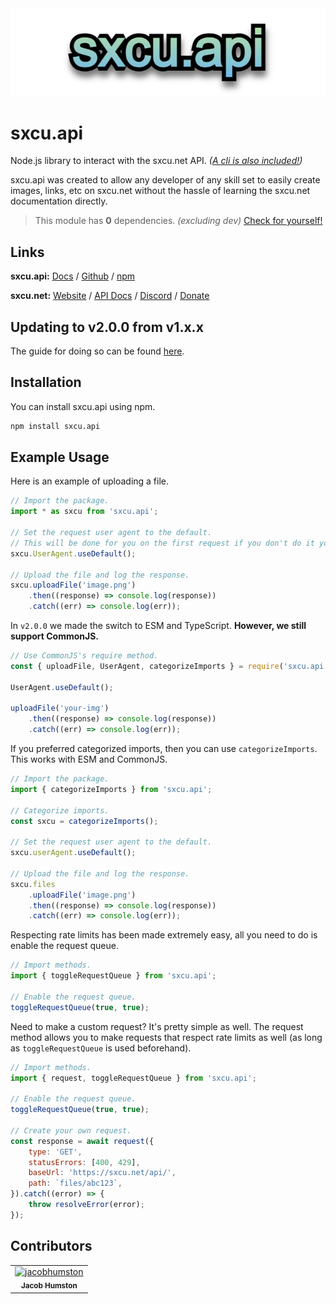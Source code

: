 <img src="https://raw.githubusercontent.com/jacobhumston/sxcu.api/banner/new-banner.png" alt="sxcu.api">

# sxcu.api

Node.js library to interact with the sxcu.net API. _([A cli is also included!](https://github.com/jacobhumston/sxcu.api/blob/main/src/cli/README.md))_

sxcu.api was created to allow any developer of any skill set to easily create images, links, etc on sxcu.net without the hassle of learning the sxcu.net documentation directly.

> This module has **0** dependencies. _(excluding dev)_ [Check for yourself!](https://github.com/jacobhumston/sxcu.api/blob/main/package.json)

## Links

**sxcu.api:** [Docs](https://sxcu.api.lovelyjacob.com) / [Github](https://github.com/Lovely-Experiences/sxcu.api) / [npm](https://www.npmjs.com/package/sxcu.api)

**sxcu.net:** [Website](https://sxcu.net/) / [API Docs](https://sxcu.net/api/docs/) / [Discord](https://discord.gg/ZBcYQwMWTG) / [Donate](https://paypal.me/MisterFix)

## Updating to v2.0.0 from v1.x.x

The guide for doing so can be found [here](https://sxcu.api.lovelyjacob.com/guides/updating-to-v2.html).

## Installation

You can install sxcu.api using npm.

```bash
npm install sxcu.api
```

## Example Usage

Here is an example of uploading a file.

```js
// Import the package.
import * as sxcu from 'sxcu.api';

// Set the request user agent to the default.
// This will be done for you on the first request if you don't do it yourself.
sxcu.UserAgent.useDefault();

// Upload the file and log the response.
sxcu.uploadFile('image.png')
    .then((response) => console.log(response))
    .catch((err) => console.log(err));
```

In `v2.0.0` we made the switch to ESM and TypeScript. **However, we still support CommonJS.**

```js
// Use CommonJS's require method.
const { uploadFile, UserAgent, categorizeImports } = require('sxcu.api');

UserAgent.useDefault();

uploadFile('your-img')
    .then((response) => console.log(response))
    .catch((err) => console.log(err));
```

If you preferred categorized imports, then you can use `categorizeImports`. This works with ESM and CommonJS.

```js
// Import the package.
import { categorizeImports } from 'sxcu.api';

// Categorize imports.
const sxcu = categorizeImports();

// Set the request user agent to the default.
sxcu.userAgent.useDefault();

// Upload the file and log the response.
sxcu.files
    .uploadFile('image.png')
    .then((response) => console.log(response))
    .catch((err) => console.log(err));
```

Respecting rate limits has been made extremely easy, all you need to do is enable the request queue.

```js
// Import methods.
import { toggleRequestQueue } from 'sxcu.api';

// Enable the request queue.
toggleRequestQueue(true, true);
```

Need to make a custom request? It's pretty simple as well. The request method allows you to make requests that respect rate limits as well (as long as `toggleRequestQueue` is used beforehand).

```js
// Import methods.
import { request, toggleRequestQueue } from 'sxcu.api';

// Enable the request queue.
toggleRequestQueue(true, true);

// Create your own request.
const response = await request({
    type: 'GET',
    statusErrors: [400, 429],
    baseUrl: 'https://sxcu.net/api/',
    path: `files/abc123`,
}).catch((error) => {
    throw resolveError(error);
});
```

## Contributors

<!-- readme: collaborators,contributors,jacobhumston-school/- -start -->
<table>
<tr>
    <td align="center">
        <a href="https://github.com/jacobhumston">
            <img src="https://avatars.githubusercontent.com/u/57332486?v=4" width="100;" alt="jacobhumston"/>
            <br />
            <sub><b>Jacob Humston</b></sub>
        </a>
    </td></tr>
</table>
<!-- readme: collaborators,contributors,jacobhumston-school/- -end -->
